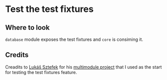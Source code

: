 
# Test the test fixtures

## Where to look

`database` module exposes the test fixtures and `core` is consiming it.

## Credits

Creadits to [Lukáš Sztefek](https://github.com/skywall) for his [multimodule project](https://github.com/skywall/android-dagger-multimodule) that I used as the start for testing the test fixtures feature.

